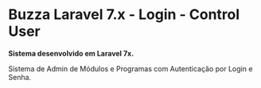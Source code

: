 # Buzza Laravel 7.x - Login - Control User

<p><b>Sistema desenvolvido em Laravel 7x.</b></p>
<p>Sistema de Admin de Módulos e Programas com Autenticação por Login e Senha.</p>
